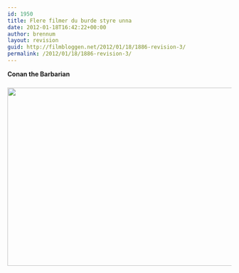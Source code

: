 ```yaml
---
id: 1950
title: Flere filmer du burde styre unna
date: 2012-01-18T16:42:22+00:00
author: brennum
layout: revision
guid: http://filmbloggen.net/2012/01/18/1886-revision-3/
permalink: /2012/01/18/1886-revision-3/
---
```

**Conan the Barbarian**

<img style="padding-right: 8px;padding-top: 8px;padding-bottom: 8px" src="http://www.oslokino.no/multimedia/archive/00197/Conan_the_Barbarian_197279o.jpg" alt="" width="600" height="400" /> 

&nbsp;
